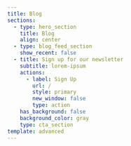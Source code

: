 ```yaml
---
title: Blog
sections:
  - type: hero_section
    title: Blog
    align: center
  - type: blog_feed_section
    show_recent: false
  - title: Sign up for our newsletter
    subtitle: lorem-ipsum
    actions:
      - label: Sign Up
        url: /
        style: primary
        new_window: false
        type: action
    has_background: false
    background_color: gray
    type: cta_section
template: advanced
---
```

